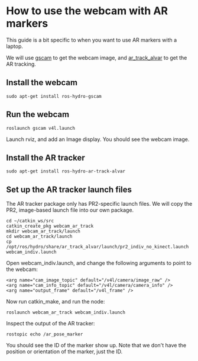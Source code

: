# How to use the webcam with AR markers

This guide is a bit specific to when you want to use AR markers with a laptop.

We will use [gscam](http://wiki.ros.org/gscam) to get the webcam image, and [ar_track_alvar](http://wiki.ros.org/ar_track_alvar) to get the AR tracking.

## Install the webcam
```sudo apt-get install ros-hydro-gscam```

## Run the webcam
```roslaunch gscam v4l.launch```

Launch rviz, and add an Image display. You should see the webcam image.

## Install the AR tracker
```sudo apt-get install ros-hydro-ar-track-alvar```

## Set up the AR tracker launch files
The AR tracker package only has PR2-specific launch files. We will copy the PR2, image-based launch file into our own package.

```
cd ~/catkin_ws/src
catkin_create_pkg webcam_ar_track
mkdir webcam_ar_track/launch
cd webcam_ar_track/launch
cp /opt/ros/hydro/share/ar_track_alvar/launch/pr2_indiv_no_kinect.launch webcam_indiv.launch
```

Open webcam_indiv.launch, and change the following arguments to point to the webcam:

```
<arg name="cam_image_topic" default="/v4l/camera/image_raw" />
<arg name="cam_info_topic" default="/v4l/camera/camera_info" />
<arg name="output_frame" default="/v4l_frame" />
```

Now run catkin_make, and run the node:
```
roslaunch webcam_ar_track webcam_indiv.launch
```

Inspect the output of the AR tracker:
```
rostopic echo /ar_pose_marker
```

You should see the ID of the marker show up. Note that we don't have the position or orientation of the marker, just the ID.
